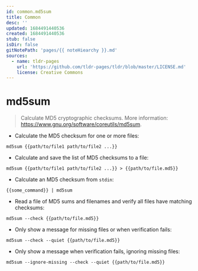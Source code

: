 ```yaml
---
id: common.md5sum
title: Common
desc: ''
updated: 1684491440536
created: 1684491440536
stub: false
isDir: false
gitNotePath: 'pages/{{ noteHiearchy }}.md'
sources:
  - name: tldr-pages
    url: 'https://github.com/tldr-pages/tldr/blob/master/LICENSE.md'
    license: Creative Commons
---
```

# md5sum

> Calculate MD5 cryptographic checksums.
> More information: <https://www.gnu.org/software/coreutils/md5sum>.

- Calculate the MD5 checksum for one or more files:

`md5sum {{path/to/file1 path/to/file2 ...}}`

- Calculate and save the list of MD5 checksums to a file:

`md5sum {{path/to/file1 path/to/file2 ...}} > {{path/to/file.md5}}`

- Calculate an MD5 checksum from `stdin`:

`{{some_command}} | md5sum`

- Read a file of MD5 sums and filenames and verify all files have matching checksums:

`md5sum --check {{path/to/file.md5}}`

- Only show a message for missing files or when verification fails:

`md5sum --check --quiet {{path/to/file.md5}}`

- Only show a message when verification fails, ignoring missing files:

`md5sum --ignore-missing --check --quiet {{path/to/file.md5}}`

